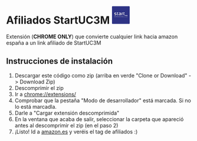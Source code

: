 # Afiliados StartUC3M ![StartUC3M](https://github.com/JavierLuna/startUC3M-Affiliate/blob/master/images/start48.png?raw=true)
Extensión (**CHROME ONLY**) que convierte cualquier link hacia amazon españa a un link afiliado de StartUC3M

## Instrucciones de instalación

1. Descargar este código como zip (arriba en verde "Clone or Download" -> Download Zip)
2. Descomprimir el zip
3. Ir a [chrome://extensions/](chrome://extensions/)
4. Comprobar que la pestaña "Modo de desarrollador" está marcada. Si no lo está marcadla.
5. Darle a "Cargar extensión descomprimida"
6. En la ventana que acaba de salir, seleccionar la carpeta que apareció antes al descomprimir el zip (en el paso 2)
7. ¡Listo! Id a [amazon.es](https://amazon.es) y veréis el tag de afiliados :)
